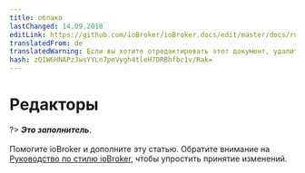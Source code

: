 ```yaml
---
title: облако
lastChanged: 14.09.2018
editLink: https://github.com/ioBroker/ioBroker.docs/edit/master/docs/ru/cloud/editor.md
translatedFrom: de
translatedWarning: Если вы хотите отредактировать этот документ, удалите поле «translationFrom», в противном случае этот документ будет снова автоматически переведен
hash: zQ1W6HNAPzJwsYYLn7pnVygh4tleH7DRBhfbc1v/Rak=
---
```

# Редакторы
?> ***Это заполнитель***.<br><br> Помогите ioBroker и дополните эту статью. Обратите внимание на [Руководство по стилю ioBroker](community/styleguidedoc), чтобы упростить принятие изменений.